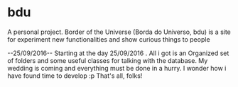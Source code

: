 # bdu
A personal project. Border of the Universe (Borda do Universo, bdu) is a site for experiment new functionalities and show curious things to people

--25/09/2016--
Starting at the day 25/09/2016 . All i got is an Organized set of folders and some useful classes for talking with the database.
My wedding is coming and everything must be done in a hurry. I wonder how i have found time to develop :p
That's all, folks!
